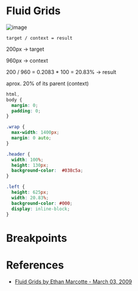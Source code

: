# Fluid Grids

![image](https://github.com/stefanoturcarelli/fluid-grids/assets/67341828/f481a2dc-986f-46db-ac77-591d0485eea7)

`target / context = result`

200px -> target

960px -> context

200 / 960 = 0.2083 * 100 = 20.83% -> result

aprox. 20% of its parent (context)

```css
html,
body {
  margin: 0;
  padding: 0;
}

.wrap {
  max-width: 1400px;
  margin: 0 auto; 
}

.header {
  width: 100%;
  height: 130px;
  background-color:  #038c5a;
}

.left {
  height: 625px;
  width: 20.83%;
  background-color: #000;
  display: inline-block;
}
```

# Breakpoints




# References

- [Fluid Grids by Ethan Marcotte - March 03, 2009](https://alistapart.com/article/fluidgrids/)
